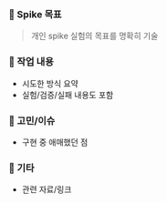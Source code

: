 ### 🧪 Spike 목표
> 개인 spike 실험의 목표를 명확히 기술

### 🔨 작업 내용
- 시도한 방식 요약
- 실험/검증/실패 내용도 포함

### 🤔 고민/이슈
- 구현 중 애매했던 점

### 🧹 기타
- 관련 자료/링크
